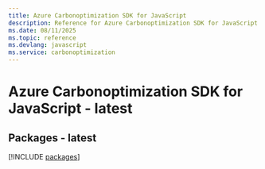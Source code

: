 ```yaml
---
title: Azure Carbonoptimization SDK for JavaScript
description: Reference for Azure Carbonoptimization SDK for JavaScript
ms.date: 08/11/2025
ms.topic: reference
ms.devlang: javascript
ms.service: carbonoptimization
---
```

# Azure Carbonoptimization SDK for JavaScript - latest
## Packages - latest
[!INCLUDE [packages](carbonoptimization-index.md)]